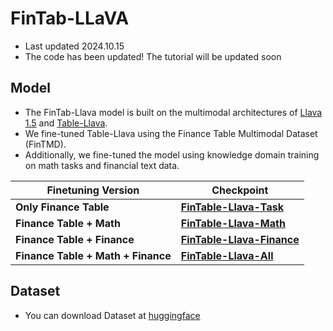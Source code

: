 # FinTab-LLaVA
- Last updated 2024.10.15
- The code has been updated! The tutorial will be updated soon

<!-- #region -->
## Model
- The FinTab-Llava model is built on the multimodal architectures of [Llava 1.5](https://github.com/haotian-liu/LLaVA) and [Table-Llava](https://github.com/SpursGoZmy/Table-LLaVA).
- We fine-tuned Table-Llava using the Finance Table Multimodal Dataset (FinTMD).
- Additionally, we fine-tuned the model using knowledge domain training on math tasks and financial text data.


| **Finetuning Version**         | **Checkpoint**         |
|--------------------------------|------------------------|
| **Only Finance Table**         | [**FinTable-Llava-Task**](https://huggingface.co/EmiliaLee/FinTable-Llava-Task)    |
| **Finance Table + Math**       | [**FinTable-Llava-Math**](https://huggingface.co/EmiliaLee/FinTable-Llava-Math)    |
| **Finance Table + Finance**    | [**FinTable-Llava-Finance**](https://huggingface.co/EmiliaLee/FinTable-Llava-Finance) |
| **Finance Table + Math + Finance** | [**FinTable-Llava-All**](https://huggingface.co/EmiliaLee/FinTable-Llava-All)     |
<!-- #endregion -->

## Dataset
- You can download Dataset at [huggingface](https://huggingface.co/datasets/EmiliaLee/FinTMD)
